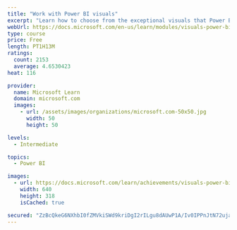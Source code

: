 ```yaml
---
title: "Work with Power BI visuals"
excerpt: "Learn how to choose from the exceptional visuals that Power BI makes available to you. Formatting visuals will direct the user’s attention to exactly where you want it, while helping to make the visual easier to read and interpret. You will also learn about how to use key performance indicators (KPIs)."
webUrl: https://docs.microsoft.com/en-us/learn/modules/visuals-power-bi/
type: course
price: Free
length: PT1H13M
ratings:
  count: 2153
  average: 4.6530423
heat: 116

provider:
  name: Microsoft Learn
  domain: microsoft.com
  images:
    - url: /assets/images/organizations/microsoft.com-50x50.jpg
      width: 50
      height: 50

levels:
  - Intermediate

topics:
  - Power BI

images:
  - url: https://docs.microsoft.com/learn/achievements/visuals-power-bi-social.png
    width: 640
    height: 318
    isCached: true

secured: "ZzBcQkeG6NXhbI0fZMVkiSWd9kriDgI2rILgu8dAUwP1A/Iv0IPPnJtN72ujattSyU1ewc1xFrgM2LHUn8v5fSJ3eBBMbv6qEwkSvi8Zv11Rcn/MKJlyz3jcjwxATXhBIXanSrHCqWfLarcgUSUClW0AvteDUsxKqMee07cnRLnHpvvukwPvQ28tRz8OPGZ9quXdseW2J8aqKxb28eB18V2Lk7pdksOskf8eEFmli4oj/kZ48uo7kdJ/fiRTyjbNm2D+2EoXXeH+dmlhGA53UKG6VEg6dHaKGXn71Wjzh6oVS3swXDjEwUY8WU9VU30C7jNriA2Fqld50ubjTJUoQ3c5qJRTOJWAbrY7yF4lWUOVOv5N3vk/m0DVswu/IodcM8EEDD3+BtWUJnE4q6ixphtfQJsznIK4hGKgHXVc124=;BmYF+CxKeGdXIe3GUIlsIw=="
---
```


